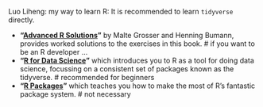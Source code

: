 Luo Liheng: my way to learn R:
It is recommended to learn `tidyverse` directly.

* **“[Advanced R Solutions](http://advanced-r-solutions.rbind.io/)”** by Malte Grosser and Henning Bumann, provides worked solutions to the exercises in this book. # if you want to be an R developer ...
* **“[R for Data Science](http://r4ds.had.co.nz/)”** which introduces you to R as a tool for doing data science, focussing on a consistent set of packages known as the tidyverse. # recommended for beginners
* **“[R Packages](http://r-pkgs.had.co.nz/)”** which teaches you how to make the most of R’s fantastic package system.  # not necessary
